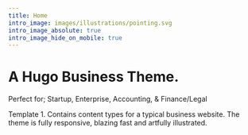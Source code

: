 ```yaml
---
title: Home
intro_image: images/illustrations/pointing.svg
intro_image_absolute: true
intro_image_hide_on_mobile: true
---
```

# A Hugo Business Theme.

Perfect for; Startup, Enterprise, Accounting, & Finance/Legal

Template 1. Contains content types for a typical business website. The theme is fully responsive, blazing fast and artfully illustrated.
